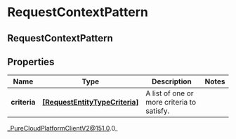 # RequestContextPattern

## RequestContextPattern

## Properties

|Name | Type | Description | Notes|
|------------ | ------------- | ------------- | -------------|
| **criteria** | [**[RequestEntityTypeCriteria]**](RequestEntityTypeCriteria) | A list of one or more criteria to satisfy. | |



_PureCloudPlatformClientV2@151.0.0_
